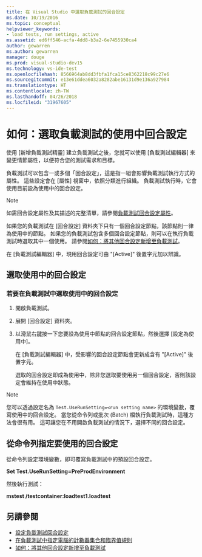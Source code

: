 ```yaml
---
title: 在 Visual Studio 中選取負載測試的回合設定
ms.date: 10/19/2016
ms.topic: conceptual
helpviewer_keywords:
- load tests, run settings, active
ms.assetid: ed6ff546-acfa-4dd8-b3a2-6e7455930ca4
author: gewarren
ms.author: gewarren
manager: douge
ms.prod: visual-studio-dev15
ms.technology: vs-ide-test
ms.openlocfilehash: 8566964ab8dd3fbfa1fca15ce8362218c99c27e6
ms.sourcegitcommit: e13e61ddea6032a8282abe16131d9e136a927984
ms.translationtype: HT
ms.contentlocale: zh-TW
ms.lasthandoff: 04/26/2018
ms.locfileid: "31967605"
---
```

# <a name="how-to-select-the-active-run-setting-for-a-load-test"></a>如何：選取負載測試的使用中回合設定

使用 [新增負載測試精靈] 建立負載測試之後，您就可以使用 [負載測試編輯器] 來變更情節屬性，以便符合您的測試需求和目標。

負載測試可以包含一或多個「回合設定」，這是指一組會影響負載測試執行方式的屬性。 這些設定會在 [屬性] 視窗中，依照分類進行組織。 負載測試執行時，它會使用目前設為使用中的回合設定。

> [!NOTE]
> 如需回合設定屬性及其描述的完整清單，請參閱[負載測試回合設定屬性](../test/load-test-run-settings-properties.md)。

如果您的負載測試在 [回合設定] 資料夾下只有一個回合設定節點，該節點則一律為使用中的節點。 如果您的負載測試包含多個回合設定節點，則可以在執行負載測試時選取其中一個使用。 請參閱[如何：將其他回合設定新增至負載測試](../test/how-to-add-additional-run-settings-to-a-load-test.md)。

在 [負載測試編輯器] 中，現用回合設定可由 "[Active]" 後置字元加以辨識。

## <a name="selecting-the-active-run-setting"></a>選取使用中的回合設定

### <a name="to-select-the-active-run-setting-in-a-load-test"></a>若要在負載測試中選取使用中的回合設定

1.  開啟負載測試。

2.  展開 [回合設定] 資料夾。

3.  以滑鼠右鍵按一下您要設為使用中節點的回合設定節點，然後選擇 [設定為使用中]。

     在 [負載測試編輯器] 中，受影響的回合設定節點會更新成含有 "[Active]" 後置字元。

     選取的回合設定即成為使用中，除非您選取要使用另一個回合設定，否則該設定會維持在使用中狀態。

> [!NOTE]
> 您可以透過設定名為 `Test.UseRunSetting=<run setting name>` 的環境變數，覆寫使用中的回合設定。 當您從命令列或批次 (Batch) 檔執行負載測試時，這種方法會很有用。 這可讓您在不用開啟負載測試的情況下，選擇不同的回合設定。


## <a name="specifying-the-run-setting-to-use-from-the-command-line"></a>從命令列指定要使用的回合設定
 從命令列設定環境變數，即可覆寫負載測試中的預設回合設定。

 **Set Test.UseRunSetting=PreProdEnvironment**

 然後執行測試：

 **mstest /testcontainer:loadtest1.loadtest**

## <a name="see-also"></a>另請參閱

- [設定負載測試回合設定](../test/configure-load-test-run-settings.md)
- [在負載測試中指定電腦的計數器集合和臨界值規則](../test/specify-counter-sets-and-threshold-rules-for-load-testing.md)
- [如何：將其他回合設定新增至負載測試](../test/how-to-add-additional-run-settings-to-a-load-test.md)